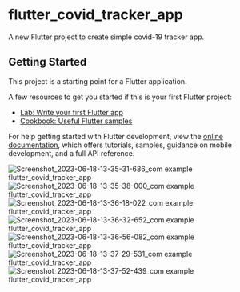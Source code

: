 # flutter_covid_tracker_app

A new Flutter project to create simple covid-19 tracker app. 

## Getting Started

This project is a starting point for a Flutter application.

A few resources to get you started if this is your first Flutter project:

- [Lab: Write your first Flutter app](https://docs.flutter.dev/get-started/codelab)
- [Cookbook: Useful Flutter samples](https://docs.flutter.dev/cookbook)

For help getting started with Flutter development, view the
[online documentation](https://docs.flutter.dev/), which offers tutorials,
samples, guidance on mobile development, and a full API reference.

![Screenshot_2023-06-18-13-35-31-686_com example flutter_covid_tracker_app](https://github.com/iramap/CovidTrackerApp/assets/122166121/96e309f3-dc6b-4bcd-9325-560bf940592b)
![Screenshot_2023-06-18-13-35-38-000_com example flutter_covid_tracker_app](https://github.com/iramap/CovidTrackerApp/assets/122166121/dbe97ffb-466e-46bc-b4ea-e219c6b298b9)
![Screenshot_2023-06-18-13-36-18-022_com example flutter_covid_tracker_app](https://github.com/iramap/CovidTrackerApp/assets/122166121/5141fd87-2a90-4035-a28c-734fd680f3b4)
![Screenshot_2023-06-18-13-36-32-652_com example flutter_covid_tracker_app](https://github.com/iramap/CovidTrackerApp/assets/122166121/0fbb64fe-7d6f-44e0-919c-901555826d6d)
![Screenshot_2023-06-18-13-36-56-082_com example flutter_covid_tracker_app](https://github.com/iramap/CovidTrackerApp/assets/122166121/c3e4d748-4430-4c47-8dee-bc98d9d0940f)
![Screenshot_2023-06-18-13-37-29-531_com example flutter_covid_tracker_app](https://github.com/iramap/CovidTrackerApp/assets/122166121/ccc9e773-ed5a-4d0f-9ed1-67c1c10bfb4d)
![Screenshot_2023-06-18-13-37-52-439_com example flutter_covid_tracker_app](https://github.com/iramap/CovidTrackerApp/assets/122166121/49174b19-80da-40ae-a4e3-f93691ff2f0e)

